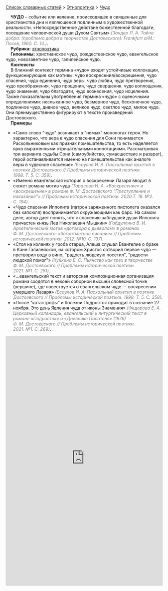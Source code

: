 <style>
st { color: Gray;
  font-style: italic;}
</style>

[Список словарных статей](https://thesaurus-dostoevsky.github.io/Thesaurus/) > [Этнопоэтика](ethnopoe.md) > [Чудо](чудо.md) 

&nbsp;&nbsp;&nbsp;&nbsp;**ЧУДО** – событие или явление, происходящее в священные для христианства дни и являющееся подлинным в художественной реальности. «Непосредственное действие божественной благодати, посещение человеческой души Духом Святым» <st>(Зандер Л. А. Тайна добра: (проблема добра в творчестве Достоевского). Frankfurt a/M.: Посев, 1960. С. 14.)</st>.  
&nbsp;&nbsp;&nbsp;&nbsp;**Рубрика:** [этнопоэтика](ethnopoe.md)  
&nbsp;&nbsp;&nbsp;&nbsp;**Гипонимы:** христианское чудо, рождественское чудо, евангельское чудо, новозаветное чудо, галилейское чудо.  
&nbsp;&nbsp;&nbsp;&nbsp;**Контексты**  
&nbsp;&nbsp;&nbsp;&nbsp;В ближний контекст термина «чудо» входят устойчивые коллокации, функционирующие как мотивы: чудо воскресения/воскрешения, чудо спасения, чудо единения, чудо веры, чудо любви, чудо претворения, чудо преображения, чудо прощения, чудо свершения, чудо воплощения,  чудо знамения,  чудо благодати, чудо вознесения,  чудо исцеления. Также показательны употребления термина «чудо» с оценочными определениями: неслыханное чудо, безмерное чудо, бесконечное чудо, подлинное чудо, дивное чудо, великое чудо, светлое чудо, милое чудо. Они преимущественно фигурируют в тексте произведений Достоевского.  <br>
&nbsp;&nbsp;&nbsp;&nbsp;**Примеры**  
* «Само слово "чудо" возникает в "немых" монологах героя. Но характерно, что вера в чудо спасения для Сони понимается Раскольниковым как признак помешательства, то есть наделяется ярко выраженными отрицательными коннотациями. Рассматривая три варианта судьбы Сони (самоубийство, сумасшествие и разврат), герой останавливается именно на помешательстве как аналоге веры в чудесное спасение» <st>(Есаулов И. А. Пасхальный архетип в поэтике Достоевского // Проблемы исторической поэтики. 1998. Т. 5. С. 359)</st>.
* «Именно евангельская история о воскресении Лазаря вводит в сюжет  романа мотив чуда <st>(Тарасова Н. А. «Воскресение» и «воскрешение» в романе Ф. М. Достоевского "Преступление и наказание"» // Проблемы исторической поэтики. 2020.Т. 18. №2. С. 194)</st>.
* «Чудо спасения Ипполита (патрон заряженного пистолета оказался без капсюля) воспринимается окружающими как фарс. На самом деле, автор дает понять, что к спасению заблудшей души Ипполита причастен князь Лев Николаевич Мышкин» <st>(Габдуллина В. И. Архетипический мотив «договора с дьяволом» в романах Ф. М. Достоевского: «богоотметное писание» // Проблемы исторической поэтики. 2012. №10. С. 137)</st>.
* «Стоя на коленях у гроба старца, Алеша слушал Евангелие о браке в Кане Галилейской, на котором Христос сотворил первое чудо — претворил воду в вино, "радость людскую посетил", "радости людской помог"» <st>(Куйкина Е. С. Пьянство как грех в творчестве Ф. М. Достоевского // Проблемы исторической поэтики. 2021. №1. С. 251)</st>.
* «…евангельский текст и авторская композиционная организация романа сходятся в некоей соборной высшей словесной точке (вершине), где повествуется о евангельском чуде ― воскресении умершего Лазаря» <st>(Есаулов И. А. Пасхальный архетип в поэтике Достоевского // Проблемы исторической поэтики. 1998. Т. 5. С. 358)</st>.
* «После "катастрофы" и болезни Подросток приходит в сознание 27 ноября. Это день Явления чуда от иконы Знамения» <st>(Федорова Е. А. Церковный календарь, евангельский и литургический текст в романе «Подросток» и «Дневнике Писателя» (1876) Ф. М. Достоевского // Проблемы исторической поэтики. 2021. №1. С. 269)</st>.

<iframe src="https://thesaurus-dostoevsky.github.io/nk/чудо.html" style="border:0px;width:100%;height:800px" allowfullscreen="true" webkitallowfullscreen="true" mozallowfullscreen="true">
